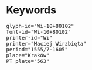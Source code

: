 # Keywords
<pre>
glyph-id="Wi-10+80102"
font-id="Wi-10+80102"
printer-id="Wi"
printer="Maciej Wirzbięta"
period="1555/7-1605"
place="Kraków"
PT plate="563"
</pre>
